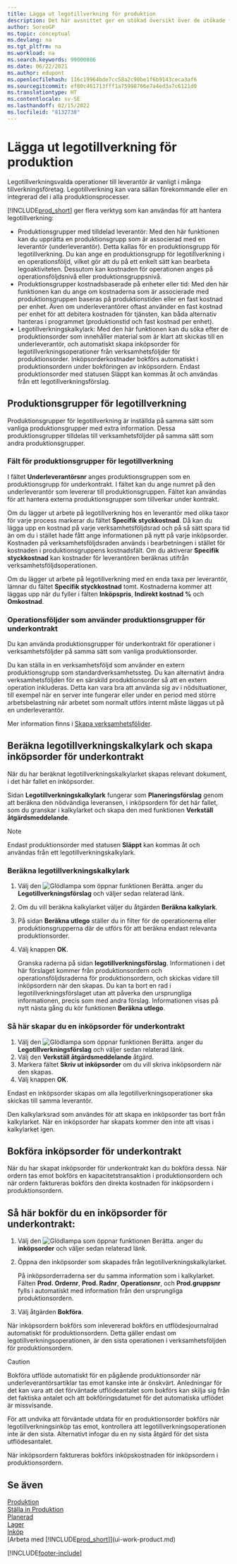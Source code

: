 ```yaml
---
title: Lägga ut legotillverkning för produktion
description: Det här avsnittet ger en utökad översikt över de utökade funktionen i Business Central inklusive produktionsgrupp och operationsföljd.
author: SorenGP
ms.topic: conceptual
ms.devlang: na
ms.tgt_pltfrm: na
ms.workload: na
ms.search.keywords: 99000886
ms.date: 06/22/2021
ms.author: edupont
ms.openlocfilehash: 116c19964bde7cc58a2c90be1f6b9143ceca3af6
ms.sourcegitcommit: ef80c461713fff1a75998766e7a4ed3a7c6121d0
ms.translationtype: HT
ms.contentlocale: sv-SE
ms.lasthandoff: 02/15/2022
ms.locfileid: "8132738"
---
```

# <a name="subcontract-manufacturing"></a>Lägga ut legotillverkning för produktion

Legotillverkningsvalda operationer till leverantör är vanligt i många tillverkningsföretag. Legotillverkning kan vara sällan förekommande eller en integrerad del i alla produktionsprocesser.

[!INCLUDE[prod_short](includes/prod_short.md)] ger flera verktyg som kan användas för att hantera legotillverkning:  

- Produktionsgrupper med tilldelad leverantör: Med den här funktionen kan du upprätta en produktionsgrupp som är associerad med en leverantör (underleverantör). Detta kallas för en produktionsgrupp för legotillverkning. Du kan ange en produktionsgrupp för legotillverkning i en operationsföljd, vilket gör att du på ett enkelt sätt kan bearbeta legoaktiviteten. Dessutom kan kostnaden för operationen anges på operationsföljdsnivå eller produktionsgruppsnivå.  
- Produktionsgrupper kostnadsbaserade på enheter eller tid: Med den här funktionen kan du ange om kostnaderna som är associerade med produktionsgruppen baseras på produktionstiden eller en fast kostnad per enhet. Även om underleverantörer oftast använder en fast kostnad per enhet för att debitera kostnaden för tjänsten, kan båda alternativ hanteras i programmet (produktionstid och fast kostnad per enhet).  
- Legotillverkningskalkylark: Med den här funktionen kan du söka efter de produktionsorder som innehåller material som är klart att skickas till en underleverantör, och automatiskt skapa inköpsorder för legotillverkningsoperationer från verksamhetsföljder för produktionsorder. Inköpsorderkostnader bokförs automatiskt i produktionsordern under bokföringen av inköpsordern. Endast produktionsorder med statusen Släppt kan kommas åt och användas från ett legotillverkningsförslag.  

## <a name="subcontract-work-centers"></a>Produktionsgrupper för legotillverkning  
Produktionsgrupper för legotillverkning är inställda på samma sätt som vanliga produktionsgrupper med extra information. Dessa produktionsgrupper tilldelas till verksamhetsföljder på samma sätt som andra produktionsgrupper.  

### <a name="subcontract-work-center-fields"></a>Fält för produktionsgrupper för legotillverkning  
I fältet **Underleverantörsnr** anges produktionsgruppen som en produktionsgrupp för underkontrakt. I fältet kan du ange numret på den underleverantör som levererar till produktionsgruppen. Fältet kan användas för att hantera externa produktionsgrupper som tillverkar under kontrakt.  

Om du lägger ut arbete på legotillverkning hos en leverantör med olika taxor för varje process markerar du fältet **Specifik styckkostnad**. Då kan du lägga upp en kostnad på varje verksamhetsföljdsrad och på så sätt spara tid än om du i stället hade fått ange informationen på nytt på varje inköpsorder. Kostnaden på verksamhetsföljdsraden används i bearbetningen i stället för kostnaden i produktionsgruppens kostnadsfält. Om du aktiverar **Specifik styckkostnad** kan kostnader för leverantören beräknas utifrån verksamhetsföljdsoperationen.  

Om du lägger ut arbete på legotillverkning med en enda taxa per leverantör, lämnar du fältet **Specifik styckkostnad** tomt. Kostnaderna kommer att läggas upp när du fyller i fälten **Inköpspris**, **Indirekt kostnad %** och **Omkostnad**.  

### <a name="routings-that-use-subcontract-work-centers"></a>Operationsföljder som använder produktionsgrupper för underkontrakt  
Du kan använda produktionsgrupper för underkontrakt för operationer i verksamhetsföljder på samma sätt som vanliga produktionsorder.  

Du kan ställa in en verksamhetsföljd som använder en extern produktionsgrupp som standardverksamhetssteg. Du kan alternativt ändra verksamhetsföljden för en särskild produktionsorder så att en extern operation inkluderas. Detta kan vara bra att använda sig av i nödsituationer, till exempel när en server inte fungerar eller under en period med större arbetsbelastning när arbetet som normalt utförs internt måste läggas ut på en underleverantör.  

Mer information finns i [Skapa verksamhetsföljder](production-how-to-create-routings.md).  

## <a name="calculate-subcontracting-worksheets-and-create-subcontract-purchase-orders"></a>Beräkna legotillverkningskalkylark och skapa inköpsorder för underkontrakt  
När du har beräknat legotillverkningskalkylarket skapas relevant dokument, i det här fallet en inköpsorder.  

Sidan **Legotillverkningskalkylark** fungerar som **Planeringsförslag** genom att beräkna den nödvändiga leveransen, i inköpsordern för det här fallet, som du granskar i kalkylarket och skapa den med funktionen **Verkställ åtgärdsmeddelande**.  

> [!NOTE]  
>  Endast produktionsorder med statusen **Släppt** kan kommas åt och användas från ett legotillverkningskalkylark.  

### <a name="to-calculate-the-subcontracting-worksheet"></a>Beräkna legotillverkningskalkylark  
1.  Välj den ![Glödlampa som öppnar funktionen Berätta.](media/ui-search/search_small.png "Berätta vad du vill göra") anger du **Legotillverkningsförslag** och väljer sedan relaterad länk.  
2.  Om du vill beräkna kalkylarket väljer du åtgärden **Beräkna kalkylark**.  
3.  På sidan **Beräkna utlego** ställer du in filter för de operationerna eller produktionsgrupperna där de utförs för att beräkna endast relevanta produktionsorder.  
4.  Välj knappen **OK**.  

    Granska raderna på sidan **legotillverkningsförslag**. Informationen i det här förslaget kommer från produktionsordern och operationsföljdsraderna för produktionsordern, och skickas vidare till inköpsordern när den skapas. Du kan ta bort en rad i legotillverkningsförslaget utan att påverka den ursprungliga informationen, precis som med andra förslag. Informationen visas på nytt nästa gång du kör funktionen **Beräkna utlego**.  

### <a name="to-create-the-subcontract-purchase-order"></a>Så här skapar du en inköpsorder för underkontrakt  
1.  Välj den ![Glödlampa som öppnar funktionen Berätta.](media/ui-search/search_small.png "Berätta vad du vill göra") anger du **Legotillverkningsförslag** och väljer sedan relaterad länk.  
2.  Välj den **Verkställ åtgärdsmeddelande** åtgärd.  
3.  Markera fältet **Skriv ut inköpsorder** om du vill skriva inköpsordern när den skapas.  
4.  Välj knappen **OK**.  

Endast en inköpsorder skapas om alla legotillverkningsoperationer ska skickas till samma leverantör.  

Den kalkylarksrad som användes för att skapa en inköpsorder tas bort från kalkylarket. När en inköpsorder har skapats kommer den inte att visas i kalkylarket igen.  

## <a name="posting-subcontract-purchase-orders"></a>Bokföra inköpsorder för underkontrakt  
När du har skapat inköpsorder för underkontrakt kan du bokföra dessa. När ordern tas emot bokförs en kapacitetstransaktion i produktionsordern och när ordern faktureras bokförs den direkta kostnaden för inköpsordern i produktionsordern.  

## <a name="to-post-a-subcontract-purchase-order"></a>Så här bokför du en inköpsorder för underkontrakt:  
1.  Välj den ![Glödlampa som öppnar funktionen Berätta.](media/ui-search/search_small.png "Berätta vad du vill göra") anger du **inköpsorder** och väljer sedan relaterad länk.  
2.  Öppna den inköpsorder som skapades från legotillverkningskalkylarket.  

    På inköpsorderraderna ser du samma information som i kalkylarket. Fälten **Prod. Ordernr**, **Prod. Radnr**, **Operationsnr**, och **Prod.gruppsnr** fylls i automatiskt med information från den ursprungliga produktionsordern.  

3.  Välj åtgärden **Bokföra**.  

När inköpsordern bokförs som inlevererad bokförs en utflödesjournalrad automatiskt för produktionsordern. Detta gäller endast om legotillverkningsoperationen, är den sista operationen i verksamhetsföljden för produktionsordern.  

> [!CAUTION]  
>  Bokföra utflöde automatiskt för en pågående produktionsorder när underleverantörsartiklar tas emot kanske inte är önskvärt. Anledningar för det kan vara att det förväntade utflödeantalet som bokförs kan skilja sig från det faktiska antalet och att bokföringsdatumet för det automatiska utflödet är missvisande.  
>   
>  För att undvika att förväntade utdata för en produktionsorder bokförs när legotillverkningsinköp tas emot, kontrollera att legotillverkningsoperationen inte är den sista. Alternativt infogar du en ny sista åtgärd för det sista utflödesantalet.  

När inköpsordern faktureras bokförs inköpskostnaden för inköpsordern i produktionsordern.  

## <a name="see-also"></a>Se även  
[Produktion](production-manage-manufacturing.md)    
[Ställa in Produktion](production-configure-production-processes.md)  
[Planerad](production-planning.md)      
[Lager](inventory-manage-inventory.md)  
[Inköp](purchasing-manage-purchasing.md)  
[Arbeta med [!INCLUDE[prod_short](includes/prod_short.md)]](ui-work-product.md)


[!INCLUDE[footer-include](includes/footer-banner.md)]